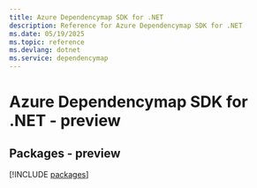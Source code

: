 ```yaml
---
title: Azure Dependencymap SDK for .NET
description: Reference for Azure Dependencymap SDK for .NET
ms.date: 05/19/2025
ms.topic: reference
ms.devlang: dotnet
ms.service: dependencymap
---
```

# Azure Dependencymap SDK for .NET - preview
## Packages - preview
[!INCLUDE [packages](dependencymap-index.md)]